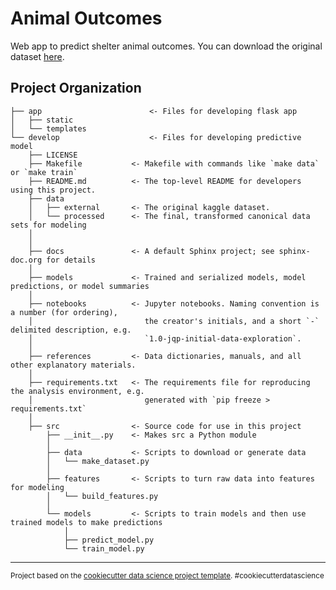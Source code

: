Animal Outcomes
==============================

Web app to predict shelter animal outcomes. You can download the original dataset [here](https://www.kaggle.com/c/shelter-animal-outcomes/data).

Project Organization
------------
	├── app	                       <- Files for developing flask app
	│   ├── static      
	│   └── templates
	└── develop          	       <- Files for developing predictive model
		├── LICENSE
		├── Makefile           <- Makefile with commands like `make data` or `make train`
		├── README.md          <- The top-level README for developers using this project.
		├── data
		│   ├── external       <- The original kaggle dataset.
		│   └── processed      <- The final, transformed canonical data sets for modeling
		│   
		│
		├── docs               <- A default Sphinx project; see sphinx-doc.org for details
		│
		├── models             <- Trained and serialized models, model predictions, or model summaries
		│
		├── notebooks          <- Jupyter notebooks. Naming convention is a number (for ordering),
		│                         the creator's initials, and a short `-` delimited description, e.g.
		│                         `1.0-jqp-initial-data-exploration`.
		│
		├── references         <- Data dictionaries, manuals, and all other explanatory materials.
		│
		├── requirements.txt   <- The requirements file for reproducing the analysis environment, e.g.
		│                         generated with `pip freeze > requirements.txt`
		│
		├── src                <- Source code for use in this project
		    ├── __init__.py    <- Makes src a Python module
		    │
		    ├── data           <- Scripts to download or generate data
		    │   └── make_dataset.py
		    │ 
		    ├── features       <- Scripts to turn raw data into features for modeling
		    │   └── build_features.py
		    │
		    └── models         <- Scripts to train models and then use trained models to make predictions
		        │                 
		        ├── predict_model.py
		        └── train_model.py     
		
		


--------

<p><small>Project based on the <a target="_blank" href="https://drivendata.github.io/cookiecutter-data-science/">cookiecutter data science project template</a>. #cookiecutterdatascience</small></p>
